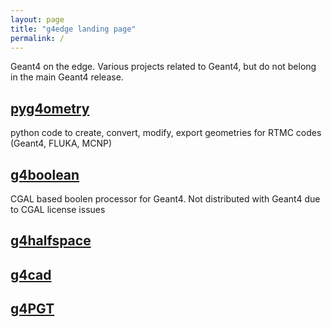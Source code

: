 ```yaml
---
layout: page
title: "g4edge landing page"
permalink: /
---
```


Geant4 on the edge. Various projects related to Geant4, but do not belong in the main Geant4 release.  

## [pyg4ometry](./pyg4ometry.html)

python code to create, convert, modify, export geometries for RTMC codes (Geant4, FLUKA, MCNP) 

## [g4boolean](https://github.com/g4edge/g4cgalboolean)

CGAL based boolen processor for Geant4. Not distributed with Geant4 due to CGAL license issues 

## [g4halfspace](https://github.com/g4edge/g4halfspace)

## [g4cad](https://github.com/g4edge/g4cad)

## [g4PGT](https://github.com/g4edge/g4PGT)